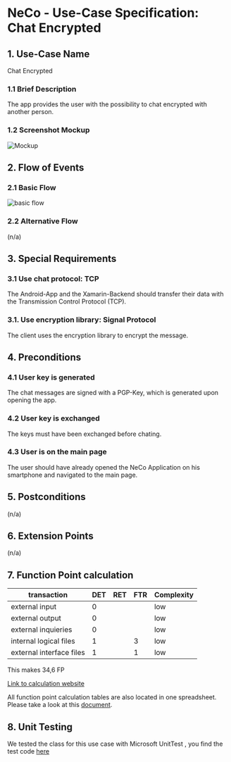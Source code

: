 # NeCo - Use-Case Specification: Chat Encrypted

## 1. Use-Case Name
Chat Encrypted

### 1.1 Brief Description
The app provides the user with the possibility to chat encrypted with another person.

### 1.2 Screenshot Mockup

![][screenshot]


## 2. Flow of Events

### 2.1 Basic Flow

![basic flow]


### 2.2 Alternative Flow
(n/a)


## 3. Special Requirements
### 3.1 Use chat protocol: TCP
The Android-App and the Xamarin-Backend should transfer their data with the Transmission Control Protocol (TCP). 

### 3.1. Use encryption library: Signal Protocol
The client uses the encryption library to encrypt the message.

## 4. Preconditions

### 4.1 User key is generated
The chat messages are signed with a PGP-Key, which is generated upon opening the app.

### 4.2 User key is exchanged
The keys must have been exchanged before chating.

### 4.3 User is on the main page
The user should have already opened the NeCo Application on his smartphone and navigated to the main page.


## 5. Postconditions
(n/a)


## 6. Extension Points
(n/a)
## 7. Function Point calculation
|transaction|DET|RET|FTR|Complexity|
|---|---|---|---|---|
|external input|0|||low|
|external output|0|||low|
|external inquieries|0|||low|
|internal logical files|1||3|low|
|external interface files|1||1|low|

This makes 34,6 FP

[Link to calculation website][fp calculation]

All function point calculation tables are also located in one spreadsheet. Please take a look at this [document][fpc spreadsheet].

## 8. Unit Testing
We tested the class for this use case with Microsoft UnitTest , you find the test code [here][unittest]

<!-- Link definitions: -->
[fpc spreadsheet]:<https://github.com/Haus4/NeCo/raw/develop/docs/sem_2/time_estimation_uc.xlsx> "Function point calculation spreadsheet"

[fp calculation]: <http://groups.umd.umich.edu/cis/course.des/cis525/js/f00/harvey/FP_Calc.html#FPCalc> "FP calculation"

[unittest]: https://github.com/Haus4/NeCo/blob/dev/client/Client/Neco.UnitTest/CryptoHandlerTest.cs "Unit Test"

[basic flow]: https://github.com/Haus4/NeCo/raw/develop/docs/img/UC3_CreateIdentity.jpg "Create Identity Basic Flow"

[screenshot]: https://github.com/Haus4/NeCo/raw/develop/docs/img/UC1_2_3_Mockup.png "Mockup"